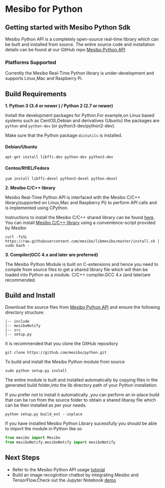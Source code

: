 # Mesibo for Python

## Getting started with Mesibo Python Sdk
Mesibo Python API is a completely open-source real-time library which can be built and installed from source. The entire source code and installation details can be found at our GitHub repo  [Mesibo Python API](https://github.com/mesibo/python)

### Platforms Supported 
Currently the Mesibo Real-Time Python library is under-development and supports Linux,Mac and Raspberry Pi.

## Build Requirements 

**1. Python 3 (3.4 or newer ) / Python 2 (2.7 or newer)**
  
  Install the development packages for Python.For example,on Linux based systems such as CentOS,Debian and derivatives (Ubuntu) the packages are `python` and `python-dev` (or python3-dev/python2-dev).
  
  Make sure that the Python package `distutils` is installed. 
#### Debian/Ubuntu
```
apt-get install libffi-dev python-dev python3-dev
```
#### Centos/RHEL/Fedora
```
yum install libffi-devel python3-devel python-devel
```

**2. Mesibo C/C++ library**

Mesibo Real-Time Python API is interfaced with the Mesibo C/C++ library(supported on Linux,Mac and Raspberry Pi) to perform API calls and is implemented using CPython.

Instructions to install the Mesibo C/C++ shared library can be found [here](https://mesibo.com/documentation/install/linux/#install-using-the-convenience-script). 
You can install [Mesibo C/C++ library](https://github.com/mesibo/libmesibo) using a convenience-script provided by Mesibo
```
curl -fsSL https://raw.githubusercontent.com/mesibo/libmesibo/master/install.sh | sudo bash -
```

**3. Compiler(GCC 4.x and later are preferred)**

The Mesibo Python Module is built on C-extensions and hence you need to compile from source files to get a shared library file which will then be loaded into Python as a module.
  C/C++ compiler.GCC 4.x (and later)are recommended.
   

  
## Build and Install

Download the source files from [Mesibo Python API](https://github.com/mesibo/python) and ensure the following directory structure:
```
|-- include
|-- mesiboNotify
|-- src
|-- setup.py

```
It is recommended that you clone the GitHub repository
```
git clone https://github.com/mesibo/python.git
```

To build and install the Mesibo Python module from source
```
sudo python setup.py install

```
The entire module is built and installed automatically by copying files in the generated build folder,into the lib directory path of your Python installation.

If you prefer not to install it automatically ,you can perform an in-place build that can be run from the source folder to obtain a shared libaray file which can be then installed as per your needs.
```
python setup.py build_ext --inplace
```

If you have installed Mesibo Python Library sucessfully  you should be able to import the module in Python like so
```python
from mesibo import Mesibo
from mesiboNotify.mesiboNotify import mesiboNotify
```
## Next Steps
- Refer to the Mesibo Python API usage [tutorial](https://github.com/mesibo/python)
- Build an image recoginition chatbot by integrating Mesibo and TensorFlow.Check out the Jupyter Notebook [demo](https://colab.research.google.com/drive/1KDASF7tCVMsmvpD1mMrD4uEo-MKiZ6DA#scrollTo=KPr32jdGYOnU)
